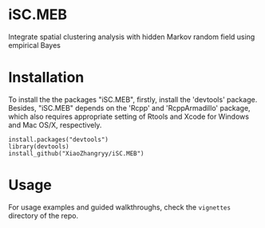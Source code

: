 # iSC.MEB
Integrate spatial clustering analysis with hidden Markov random field using empirical Bayes

# Installation
To install the the packages "iSC.MEB", firstly, install the 'devtools' package. Besides, "iSC.MEB" depends on the 'Rcpp' and 'RcppArmadillo' package, which also requires appropriate setting of Rtools and Xcode for Windows and Mac OS/X, respectively.
```{Rmd}
install.packages("devtools")
library(devtools)
install_github("XiaoZhangryy/iSC.MEB")
```

# Usage
For usage examples and guided walkthroughs, check the `vignettes` directory of the repo. 